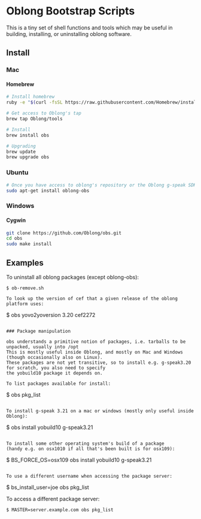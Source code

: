 Oblong Bootstrap Scripts
========================

This is a tiny set of shell functions and tools which may be
useful in building, installing, or uninstalling oblong software.

## Install

### Mac

#### Homebrew
```bash
# Install homebrew
ruby -e "$(curl -fsSL https://raw.githubusercontent.com/Homebrew/install/master/install)"

# Get access to Oblong's tap
brew tap Oblong/tools

# Install
brew install obs

# Upgrading
brew update
brew upgrade obs
```

### Ubuntu
```bash
# Once you have access to oblong's repository or the Oblong g-speak SDK, just install the oblong-obs package, e.g.
sudo apt-get install oblong-obs
```

### Windows
#### Cygwin
```bash
git clone https://github.com/Oblong/obs.git
cd obs
sudo make install
```

## Examples

To uninstall all oblong packages (except oblong-obs):
```
$ ob-remove.sh

To look up the version of cef that a given release of the oblong platform uses:
```
$ obs yovo2yoversion 3.20
cef2272
```

### Package manipulation

obs understands a primitive notion of packages, i.e. tarballs to be unpacked, usually into /opt
This is mostly useful inside Oblong, and mostly on Mac and Windows (though occasionally also on Linux).
These packages are not yet transitive, so to install e.g. g-speak3.20 for scratch, you also need to specify
the yobuild10 package it depends on.

To list packages available for install:
```
$ obs pkg_list
```

To install g-speak 3.21 on a mac or windows (mostly only useful inside Oblong):
```
$ obs install yobuild10 g-speak3.21
```

To install some other operating system's build of a package
(handy e.g. on osx1010 if all that's been built is for osx109):
```
$ BS_FORCE_OS=osx109 obs install yobuild10 g-speak3.21
```

To use a different username when accessing the package server:
```
$ bs_install_user=joe obs pkg_list

To access a different package server:
```
$ MASTER=server.example.com obs pkg_list
```
